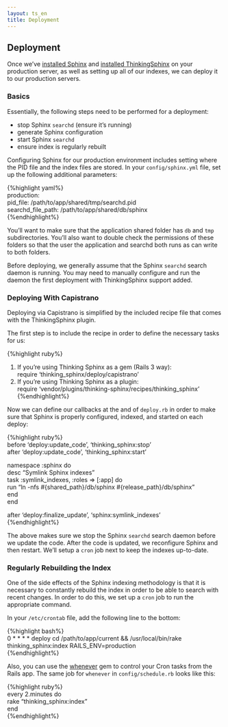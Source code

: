 ```yaml
---
layout: ts_en
title: Deployment
---
```



Deployment
----------

Once we’ve [installed Sphinx](installing_sphinx.html) and [installed
ThinkingSphinx](installing_thinking_sphinx.html) on your production
server, as well as setting up all of our indexes, we can deploy it to
our production servers.

### Basics

Essentially, the following steps need to be performed for a deployment:

-   stop Sphinx `searchd` (ensure it’s running)
-   generate Sphinx configuration
-   start Sphinx `searchd`
-   ensure index is regularly rebuilt

Configuring Sphinx for our production environment includes setting where
the PID file and the index files are stored. In your `config/sphinx.yml`
file, set up the following additional parameters:

{%highlight yaml%}  
production:  
 pid\_file: /path/to/app/shared/tmp/searchd.pid  
 searchd\_file\_path: /path/to/app/shared/db/sphinx  
{%endhighlight%}

You’ll want to make sure that the application shared folder has `db` and
`tmp` subdirectories. You’ll also want to double check the permissions
of these folders so that the user the application and searchd both runs
as can write to both folders.

Before deploying, we generally assume that the Sphinx `searchd` search
daemon is running. You may need to manually configure and run the daemon
the first deployment with ThinkingSphinx support added.

### Deploying With Capistrano

Deploying via Capistrano is simplified by the included recipe file that
comes with the ThinkingSphinx plugin.

The first step is to include the recipe in order to define the necessary
tasks for us:

{%highlight ruby%}

1.  If you’re using Thinking Sphinx as a gem (Rails 3 way):  
    require ‘thinking\_sphinx/deploy/capistrano’
2.  If you’re using Thinking Sphinx as a plugin:  
    require ‘vendor/plugins/thinking-sphinx/recipes/thinking\_sphinx’  
    {%endhighlight%}

Now we can define our callbacks at the and of `deploy.rb` in order to
make sure that Sphinx is properly configured, indexed, and started on
each deploy:

{%highlight ruby%}  
before ‘deploy:update\_code’, ‘thinking\_sphinx:stop’  
after ‘deploy:update\_code’, ‘thinking\_sphinx:start’

namespace :sphinx do  
 desc “Symlink Sphinx indexes”  
 task :symlink\_indexes, :roles =&gt; \[:app\] do  
 run “ln -nfs \#{shared\_path}/db/sphinx \#{release\_path}/db/sphinx”  
 end  
end

after ‘deploy:finalize\_update’, ‘sphinx:symlink\_indexes’  
{%endhighlight%}

The above makes sure we stop the Sphinx `searchd` search daemon before
we update the code. After the code is updated, we reconfigure Sphinx and
then restart. We’ll setup a `cron` job next to keep the indexes
up-to-date.

### Regularly Rebuilding the Index

One of the side effects of the Sphinx indexing methodology is that it is
necessary to constantly rebuild the index in order to be able to search
with recent changes. In order to do this, we set up a `cron` job to run
the appropriate command.

In your `/etc/crontab` file, add the following line to the bottom:

{%highlight bash%}  
0 \* \* \* \* deploy cd /path/to/app/current && /usr/local/bin/rake
thinking\_sphinx:index RAILS\_ENV=production  
{%endhighlight%}

Also, you can use the [whenever](https://github.com/javan/whenever) gem
to control your Cron tasks from the Rails app. The same job for
`whenever` in `config/schedule.rb` looks like this:

{%highlight ruby%}  
every 2.minutes do  
 rake “thinking\_sphinx:index”  
end  
{%endhighlight%}
